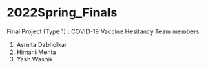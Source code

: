 # 2022Spring_Finals
Final Project (Type 1) : COVID-19 Vaccine Hesitancy
Team members: 
1. Asmita Dabholkar
2. Himani Mehta
3. Yash Wasnik
